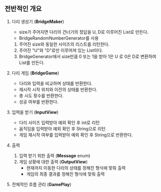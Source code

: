 ## 전반적인 개요

1. 다리 생성기 (**BridgeMaker**)
    - size가 주어지면 다리의 건너기의 정답을 U, D로 이루어진 List로 만든다.
    - BridgeRandomNumberGenerator를 사용

    1. 주어진 size와 동일한 사이즈의 리스트를 리턴한다.
    2. 주어진 "U"와 "D"로만 이루어져 있는 List이다.
    3. BridgeGenerator에서 size만큼 0 또는 1을 받아 1은 U 로 0은 D로 변환하여 List를 만든다.
2. 다리 게임 (**BridgeGame**)
    - 다리와 입력을 비교하며 상태를 반환한다.
    - 재시작 시작 위치와 이전의 상태를 반환한다.
    - 총 시도 횟수를 반환한다.
    - 성공 여부를 반환한다.
3. 입력을 받기 (**InputView**)
    - 다리 사이즈 입력받아 예외 확인 후 int로 리턴
    - 움직임을 입력받아 예외 확인 후 String으로 리턴
    - 게임 재시작 여부를 입력받아 예외 확인 후 String으로 반환한다.
4. 출력
    1. 입력 받기 위한 출력 (**Message** enum)
    2. 게임 상황에 대한 출력 (**OutputView**)
        - 현재까지 이동한 다리의 상태를 정해진 형식에 맞춰 출력
        - 게임의 최종 결과를 정해진 형식에 맞춰 출력
5. 전체적인 흐름 관리 (**GamePlay**)